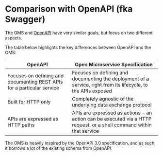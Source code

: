 # Comparison with OpenAPI (fka Swagger)

The OMS and
[OpenAPI](https://github.com/OAI/OpenAPI-Specification/blob/master/versions/3.0.1.md)
have very similar goals, but focus on two different aspects.

The table below highlights the key differences between OpenAPI and the OMS:

| OpenAPI                                                                | Open Microservice Specification                                                                                      |
| ---------------------------------------------------------------------- | -------------------------------------------------------------------------------------------------------------------- |
| Focuses on defining and documenting REST APIs for a particular service | Focuses on defining and documenting the deployment of a service, right from its lifecycle, to the APIs exposed       |
| Built for HTTP only                                                    | Completely agnostic of the underlying data exchange protocol                                                         |
| APIs are expressed as HTTP paths                                       | APIs are expressed as actions - an action can be executed via a HTTP request, or a shell command within that service |

<!--
The table above is generated from https://www.tablesgenerator.com/markdown_tables
-->

The OMS is heavily inspired by the OpenAPI 3.0 specification, and as such, it
borrows a lot of the existing schema from OpenAPI.
